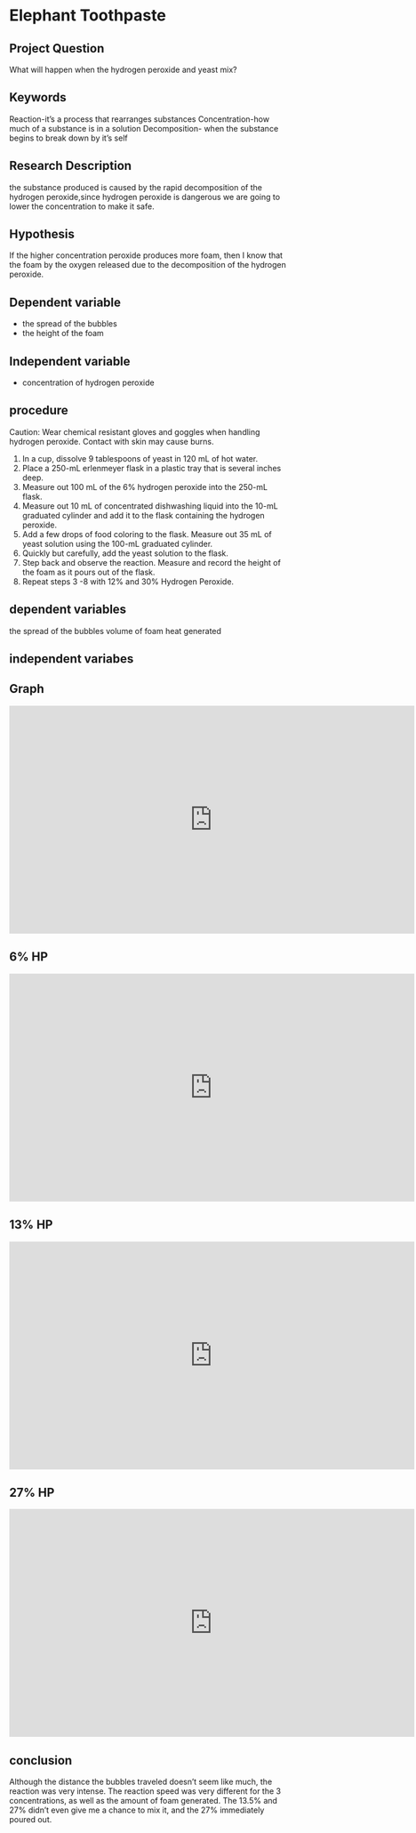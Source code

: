 # Elephant Toothpaste


## Project Question

What will happen when the hydrogen peroxide and yeast mix?

## Keywords
Reaction-it’s a process  that rearranges substances 
Concentration-how much of a substance is in a solution
Decomposition- when the substance begins to break down by it’s self      
      
##  Research Description
 the substance produced is caused by  the rapid decomposition of the hydrogen peroxide,since hydrogen peroxide is dangerous we are going to lower the concentration to make it safe.  
      
## Hypothesis 
If the higher concentration peroxide produces more foam, then I know that the foam by the oxygen released due to the decomposition of the hydrogen peroxide.  

## Dependent variable
- the spread of the bubbles 
- the height of the foam
## Independent variable
- concentration of hydrogen peroxide


## procedure
Caution: Wear chemical resistant gloves and goggles when handling hydrogen peroxide. Contact with skin may cause burns.

1. In a cup, dissolve 9 tablespoons of yeast in  120 mL of hot water. 
2. Place a 250-mL erlenmeyer flask in a plastic tray that is several inches deep.
3. Measure out 100 mL of the 6% hydrogen peroxide into the 250-mL flask.
4. Measure out 10 mL of concentrated dishwashing liquid into the 10-mL graduated cylinder and add it to the flask containing the hydrogen peroxide.
5.  Add a few drops of food coloring to the flask.
 Measure out 35 mL of  yeast solution using the 100-mL graduated cylinder.
7.  Quickly but carefully, add the yeast  solution to the flask.
8.  Step back and observe the reaction. Measure and record the height of the foam as it pours out of the flask. 
9. Repeat steps 3 -8 with 12% and 30% Hydrogen Peroxide.

## dependent variables 
the spread of the bubbles
volume of foam
heat generated 
## independent variabes

## Graph 

<iframe width="729" height="410" src="https://lh6.googleusercontent.com/U96yACUz2fAmZar9NgAgsOZtPR3qzCEFQOtUFsaYGgyUUImIEqAYZ3HoEneZXbTWg1TbE7FNVdjPLzJmp01wNUj-YLgtZtrIaamapmj9" frameborder="0" allow="accelerometer; autoplay; encrypted-media; gyroscope; picture-in-picture" allowfullscreen></iframe>


## 6% HP 
<iframe width="729" height="410" src="https://www.youtube.com/embed/BNUoNQF2mvc?list=UUxJqs3nBx8VSgPuzHaCOgDA" frameborder="0" allow="accelerometer; autoplay; encrypted-media; gyroscope; picture-in-picture" allowfullscreen></iframe>

## 13% HP 
<iframe width="729" height="410" src="https://www.youtube.com/embed/hwTtvWrhK-w?list=UUxJqs3nBx8VSgPuzHaCOgDA" frameborder="0" allow="accelerometer; autoplay; encrypted-media; gyroscope; picture-in-picture" allowfullscreen></iframe>

## 27% HP
<iframe width="729" height="410" src="https://www.youtube.com/embed/PkkbrOjHo60?list=UUxJqs3nBx8VSgPuzHaCOgDA" frameborder="0" allow="accelerometer; autoplay; encrypted-media; gyroscope; picture-in-picture" allowfullscreen></iframe>

## conclusion
Although the distance the bubbles traveled doesn’t seem like much, the reaction was very intense.  The reaction speed was very different for the 3 concentrations, as well as the amount of foam generated. The 13.5% and 27% didn’t even give me a chance to mix it, and the 27% immediately poured out. 
